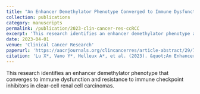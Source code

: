 ```yaml
---
title: "An Enhancer Demethylator Phenotype Converged to Immune Dysfunction and Resistance to Immune Checkpoint Inhibitors in Clear-Cell Renal Cell Carcinomas"
collection: publications
category: manuscripts
permalink: /publication/2023-clin-cancer-res-ccRCC
excerpt: 'This research identifies an enhancer demethylator phenotype associated with immune dysfunction and resistance to immune checkpoint inhibitors in clear-cell renal cell carcinomas.'
date: 2023-04-01
venue: 'Clinical Cancer Research'
paperurl: 'https://aacrjournals.org/clincancerres/article-abstract/29/7/1279/713964'
citation: 'Lu X*, Vano Y*, Helleux A*, et al. (2023). &quot;An Enhancer Demethylator Phenotype Converged to Immune Dysfunction and Resistance to Immune Checkpoint Inhibitors in Clear-Cell Renal Cell Carcinomas.&quot; <i>Clin Cancer Res</i>. 29(7):1279-1291.'
---
```


This research identifies an enhancer demethylator phenotype that converges to immune dysfunction and resistance to immune checkpoint inhibitors in clear-cell renal cell carcinomas.